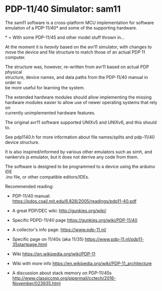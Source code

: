 # PDP-11/40 Simulator: sam11

The sam11 software is a cross-platform MCU implementation for software \
emulation of a PDP-11/40\* and some of the supporting hardware.

\* = With some PDP-11/45 and other model stuff thrown in...

At the moment it is _heavily_ based on the avr11 simulator, with changes to \
move the device and file structure to match those of an actual PDP 11 computer.

The structure was, however, re-written from avr11 based on actual PDP physical \
structure, device names, and data paths from the PDP-11/40 manual in order to \
be more useful for learning the system.

The extended hardware modules should allow implementing the missing \
hardware modules easier to allow use of newer operating systems that rely on \
currently unimplemented hardware features.

The original avr11 software supported UNIXv5 and UNIXv6, and this should to.

See pdp1140.h for more information about file names/splits and pdp-11/40 \
device structure.

It is also inspired/informed by various other emulators such as simh, and \
nankervis js emulator, but it does not derrive any code from them.

The software is designed to be programmed to a device using the arduino IDE \
.ino file, or other compatible editors/IDEs.

Recommended reading:

- PDP-11/40 manual: https://pdos.csail.mit.edu/6.828/2005/readings/pdp11-40.pdf

- A great PDP/DEC wiki: http://gunkies.org/wiki/

- Specific PDPD-11/40 page https://gunkies.org/wiki/PDP-11/40

- A collector's info page: https://www.pdp-11.nl/

- Specific page on 11/40s (aka 11/35) https://www.pdp-11.nl/pdp11-35startpage.html

- Wiki https://en.wikipedia.org/wiki/PDP-11

- Wiki with more info https://en.wikipedia.org/wiki/PDP-11_architecture

- A discussion about stack memory on PDP-11/45s http://www.classiccmp.org/pipermail/cctech/2016-November/023935.html
